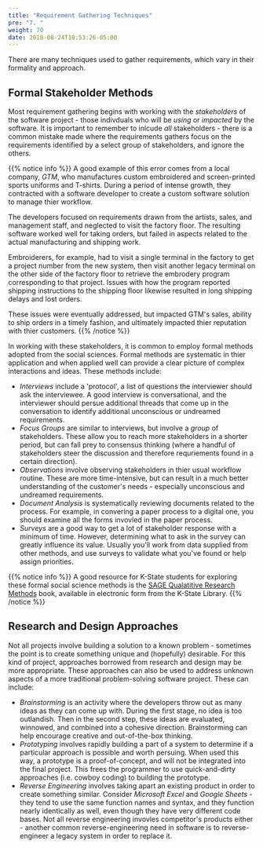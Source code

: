 ```yaml
---
title: "Requirement Gathering Techniques"
pre: "7. "
weight: 70
date: 2018-08-24T10:53:26-05:00
---
```

There are many techniques used to gather requirements, which vary in their formality and approach.

## Formal Stakeholder Methods 
Most requirement gathering begins with working with the _stakeholders_ of the software project - those indivduals who will be _using_ or _impacted_ by the software. It is important to remember to inlcude _all_ stakeholders - there is a common mistake made where the requirements gathers focus on the requirements identified by a select group of stakeholders, and ignore the others.

{{% notice info %}}
A good example of this error comes from a local company, _GTM_, who manufactures custom embroidered and screen-printed sports uniforms and T-shirts.  During a period of intense growth, they contracted with a software developer to create a custom software solution to manage thier workflow.

The developers focused on requirements drawn from the artists, sales, and management staff, and neglected to visit the factory floor.  The resulting software worked well for taking orders, but failed in aspects related to the actual manufacturing and shipping work. 

Embroiderers, for example, had to visit a single terminal in the factory to get a project number from the new system, then visit another legacy terminal on the other side of the factory floor to retrieve the embrodery program corresponding to that project.  Issues with how the program reported shipping instructions to the shipping floor likewise resulted in long shipping delays and lost orders.

These issues were eventually addressed, but impacted GTM's sales, ability to ship orders in a timely fashion, and ultimately impacted thier reputation with thier customers.
{{% /notice %}}

In working with these stakeholders, it is common to employ formal methods adopted from the social sciences.  Formal methods are systematic in thier application and when applied well can provide a clear picture of complex interactions and ideas.  These methods include: 

* _Interviews_ include a 'protocol', a list of questions the interviewer should ask the interviewee.  A good interview is conversational, and the interviewer should persue additional threads that come up in the conversation to identify additional unconscious or undreamed requirements.
* _Focus Groups_ are similar to interviews, but involve a _group_ of stakeholders. These allow you to reach more stakeholders in a shorter period, but can fall prey to consensus thinking (where a handful of stakeholders steer the discussion and therefore requriements found in a certain direction). 
* _Observations_ involve observing stakeholders in thier usual workflow routine.  These are more time-intensive, but can result in a much better understanding of the customer's needs - especially unconscious and undreamed requirements.
* _Document Analysis_ is systematically reviewing documents related to the process.  For example, in convering a paper process to a digital one, you should examine all the forms invovled in the paper process.
* _Surveys_ are a good way to get a lot of stakeholder response with a minimum of time.  However, determining what to ask in the survey can greatly influence its value.  Usually you'll work from data supplied from other methods, and use surveys to validate what you've found or help assign priorities.

{{% notice info %}}
A good resource for K-State students for exploring these formal social science methods is the [SAGE Qualatitive Research Methods](https://k-state-primo.hosted.exlibrisgroup.com/primo-explore/fulldisplay?docid=01KSU_ALMA51285449630002401&context=L&vid=NewUI&lang=en_US&search_scope=Entire_Library_Collection&adaptor=Local%20Search%20Engine&tab=default_tab&query=any,contains,qualitative%20research%20methods&mode=Basic) book, available in electronic form from the K-State Library.
{{% /notice %}}

## Research and Design Approaches
Not all projects involve building a solution to a known problem - sometimes the point is to create something unique and (hopefully) desirable. For this kind of project, approaches borrowed from research and design may be more appropriate.  These approaches can also be used to address unknown aspects of a more traditional problem-solving software project. These can include:

* _Brainstorming_ is an activity where the developers throw out as many ideas as they can come up with. During the first stage, no idea is too outlandish.  Then in the second step, these ideas are evaluated, winnowed, and combined into a cohesive direction.  Brainstorming can help encourage creative and out-of-the-box thinking.
* _Prototyping_ involves rapidly building a part of a system to determine if a particular approach is possible and worth persuing.  When used this way, a prototype is a proof-of-concept, and will not be integrated into the final project.  This frees the programmer to use quick-and-dirty approaches (i.e. cowboy coding) to building the prototype.
* _Reverse Engineering_ involves taking apart an existing product in order to create something similar.  Consider _Microsoft Excel_ and _Google Sheets_ - they tend to use the same function names and syntax, and they function nearly identically as well, even though they have very different code bases.  Not all reverse engineering invovles competitor's products either - another common reverse-engineering need in software is to reverse-engineer a legacy system in order to replace it.

